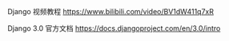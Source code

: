 
Django 视频教程
https://www.bilibili.com/video/BV1dW411q7xR

Django 3.0 官方文档
https://docs.djangoproject.com/en/3.0/intro